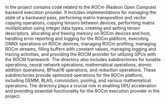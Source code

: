 in the project contains code related to the ROCm (Radeon Open Compute) backend execution provider. It includes implementations for managing the state of a backward pass, performing matrix transposition and vector copying operations, copying tensors between devices, performing matrix multiplication using integer data types, creating and setting tensor descriptors, allocating and freeing memory on ROCm devices and host, handling error reporting and logging for the ROCm platform, executing ONNX operations on ROCm devices, managing ROCm profiling, managing ROCm streams, filling buffers with constant values, managing logging and tracing activities, and providing the ROCM provider for utilizing GPUs with the ROCM framework. The directory also includes subdirectories for tunable operations, neural network operations, mathematical operations, atomic addition operations, BFloat16 operations, and reduction operations. These subdirectories provide optimized operations for the ROCm platform, including GEMM, BLAS, convolution, pooling, and various mathematical operations. The directory plays a crucial role in enabling GPU acceleration and providing essential functionality for the ROCm execution provider in the project.